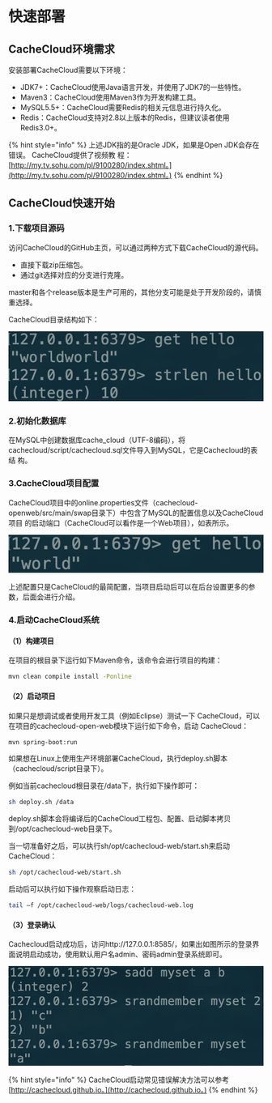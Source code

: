 # 快速部署

## CacheCloud环境需求

安装部署CacheCloud需要以下环境： 

* JDK7+：CacheCloud使用Java语言开发，并使用了JDK7的一些特性。 
* Maven3：CacheCloud使用Maven3作为开发构建工具。 
* MySQL5.5+：CacheCloud需要Redis的相关元信息进行持久化。 
* Redis：CacheCloud支持对2.8以上版本的Redis，但建议读者使用 Redis3.0+。

{% hint style="info" %}
上述JDK指的是Oracle JDK，如果是Open JDK会存在错误。 CacheCloud提供了视频教 程：[http://my.tv.sohu.com/pl/9100280/index.shtml。](http://my.tv.sohu.com/pl/9100280/index.shtml。)
{% endhint %}

## CacheCloud快速开始

### 1.下载项目源码

访问CacheCloud的GitHub主页，可以通过两种方式下载CacheCloud的源代码。

* 直接下载zip压缩包。
* 通过git选择对应的分支进行克隆。

master和各个release版本是生产可用的，其他分支可能是处于开发阶段的，请慎重选择。

CacheCloud目录结构如下：

![](../.gitbook/assets/image%20%2827%29.png)

### 2.初始化数据库

在MySQL中创建数据库cache\_cloud（UTF-8编码），将 cachecloud/script/cachecloud.sql文件导入到MySQL，它是Cachecloud的表结 构。

### 3.CacheCloud项目配置

CacheCloud项目中的online.properties文件（cachecloud-openweb/src/main/swap目录下）中包含了MySQL的配置信息以及CacheCloud项目 的启动端口（CacheCloud可以看作是一个Web项目），如表所示。

![](../.gitbook/assets/image%20%2837%29.png)

上述配置只是CacheCloud的最简配置，当项目启动后可以在后台设置更多的参数，后面会进行介绍。

### 4.启动CacheCloud系统

#### （1）构建项目

在项目的根目录下运行如下Maven命令，该命令会进行项目的构建：

```bash
mvn clean compile install -Ponline
```

#### （2）启动项目

如果只是想调试或者使用开发工具（例如Eclipse）测试一下 CacheCloud，可以在项目的cachecloud-open-web模块下运行如下命令，启动 CacheCloud：

```bash
mvn spring-boot:run
```

如果想在Linux上使用生产环境部署CacheCloud，执行deploy.sh脚本 （cachecloud/script目录下）。

例如当前cachecloud根目录在/data下，执行如下操作即可：

```bash
sh deploy.sh /data
```

deploy.sh脚本会将编译后的CacheCloud工程包、配置、启动脚本拷贝到/opt/cachecloud-web目录下。

当一切准备好之后，可以执行sh/opt/cachecloud-web/start.sh来启动 CacheCloud：

```bash
sh /opt/cachecloud-web/start.sh
```

启动后可以执行如下操作观察启动日志：

```bash
tail –f /opt/cachecloud-web/logs/cachecloud-web.log
```

#### （3）登录确认

Cachecloud启动成功后，访问http://127.0.0.1:8585/，如果出如图所示的登录界面说明启动成功，使用默认用户名admin、密码admin登录系统即可。

![](../.gitbook/assets/image%20%2840%29.png)

{% hint style="info" %}
CacheCloud启动常见错误解决方法可以参考[http://cachecloud.github.io。](http://cachecloud.github.io。)
{% endhint %}

